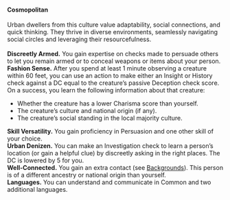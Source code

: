 #### Cosmopolitan

Urban dwellers from this culture value adaptability, social connections, and quick thinking.
They thrive in diverse environments, seamlessly navigating social circles and leveraging their resourcefulness.
\
\
**Discreetly Armed.**
You gain expertise on checks made to persuade others to let you remain armed or to conceal weapons or items about your person.
\
**Fashion Sense.**
After you spend at least 1 minute observing a creature within 60 feet, you can use an action to make either an Insight or History check against a DC equal to the creature’s passive Deception check score.
On a success, you learn the following information about that creature:

- Whether the creature has a lower Charisma score than yourself.
- The creature’s culture and national origin (if any).
- The creature’s social standing in the local majority culture.

**Skill Versatility.**
You gain proficiency in Persuasion and one other skill of your choice.
\
**Urban Denizen.**
You can make an Investigation check to learn a person’s location (or gain a helpful clue) by discreetly asking in the right places.
The DC is lowered by 5 for you.
\
**Well-Connected.**
You gain an extra contact (see [Backgrounds](#Backgrounds_backgrounds)).
This person is of a different ancestry or national origin than yourself.
\
**Languages.**
You can understand and communicate in Common and two additional languages.
